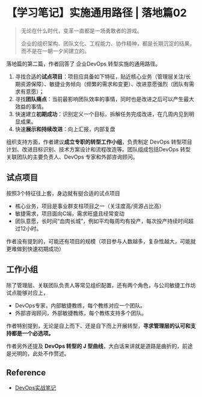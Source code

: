 # 【学习笔记】实施通用路径 | 落地篇02

> 无论在什么时代，变革一直都是一场勇敢者的游戏。
>
> 企业的组织架构、团队文化、工程能力、协作精神，都是长期沉淀的结果，而不是在一朝一夕间建立的。

落地篇的第二篇，作者回答了 企业DevOps 转型实施的通用路径。

1. 寻找合适的**试点项目**：项目应具备如下特征，贴近核心业务（管理层关注/长期资源保障）、敏捷业务倾向（频繁的需求和变更）、改进意愿强烈（团队有需求有意愿）；
2. 寻找**团队痛点**：当前最影响团队效率的事情，同时也是改进之后可以产生最大效益的事情。
3. 快速建立**初期成功**：识别定义一个目标，拆解任务完成改进，在几周内见到明显成果。
4. 快速**展示和持续改进**：向上汇报，内部复盘

组织支持方面，作者建议**成立专职的转型工作小组**，负责制定 DevOps 转型项目计划、改进目标识别、技术方案设计和流程改造等。团队组成包括DevOps 转型关联团队的主要负责人、DevOps 专家和外部咨询顾问。

## 试点项目

按照3个特征往上套，身边就有挺合适的试点项目

- 核心业务，项目是事业群支柱项目之一（关注度高/资源占比高）
- 敏捷需求，项目面向C端，需求旺盛且经常变动
- 团队意愿，长时间“血肉长城”，例如平均每周均有投产，每次投产持续时间超过12小时。

作者没有提到的，可能还有项目的规模（项目参与人数越多，复杂性越大，可能就更难做到快速初期成功）

## 工作小组

除了管理层、关联团队负责人等常见组织配置，还有两个角色，与公司敏捷工作坊试点能够对应上，

- DevOps专家，内部敏捷教练，每个教练对应一个团队。
- 外部咨询顾问，外部敏捷教练，每个教练支持多个团队。

作者特别提到，无论是自上而下、还是自下而上开展转型，**寻求管理层的认可和支持都是一个必选项。**

作者另外还提及 **DevOps 转型的 J 型曲线**，大白话来讲就是道路是曲折的，前途是光明的，此处不作赘述。

## Reference

- [DevOps实战笔记](https://time.geekbang.org/column/intro/235?code=GC0JpoFVv4WPkRF1zJR2ApOvhfke36rvSRJoaCEOd50%3D&utm_term=SPoster)